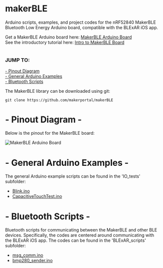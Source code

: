 # makerBLE
Arduino scripts, examples, and project codes for the nRF52840 MakerBLE Bluetooth Low Energy Arduino board, compatible with the BLExAR iOS app.

Get a MakerBLE Arduino board here: [MakerBLE Arduino Board](https://makersportal.com/shop/makerble-arduino-board) <br>
See the introductory tutorial here: [Intro to MakerBLE Board](https://makersportal.com/blog/makerble-tiny-nrf52840-bluetooth-arduino-board) <br>

# 
### JUMP TO:
<a href="#pinout">- Pinout Diagram</a><br>
<a href="#arduino">- General Arduino Examples</a><br>
<a href="#bluetooth">- Bluetooth Scripts</a><br>

The MakerBLE library can be downloaded using git:

    git clone https://github.com/makerportal/makerBLE

<a id="pinout"></a>
# - Pinout Diagram -
Below is the pinout for the MakerBLE board:

![MakerBLE Arduino Board](https://images.squarespace-cdn.com/content/v1/59b037304c0dbfb092fbe894/1665967574022-GEHG1YE8D38N2FEJR337/MakerBLE_pinout.png?format=2500w)

<a id="arduino"></a>
# - General Arduino Examples -
The general Arduino example scripts can be found in the 'IO_tests' subfolder:

- [Blink.ino](IO_tests/Blink.ino)
- [CapacitiveTouchTest.ino](IO_tests/CapacitiveTouchTest.ino)

<a id="bluetooth"></a>
# - Bluetooth Scripts -
Bluetooth scripts for communicating between the MakerBLE and other BLE devices. Specifically, the codes are centered around communicating with the BLExAR iOS app. The codes can be found in the 'BLExAR_scripts' subfolder:

- [msg_comm.ino](BLExAR_scripts/msg_comm.ino)
- [bmp280_sender.ino](BLExAR_scripts/bmp280_sender.ino)

